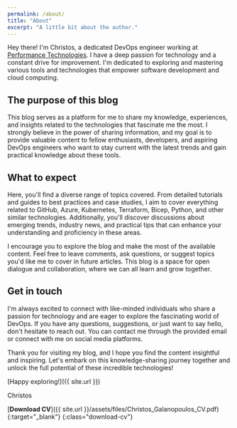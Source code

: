 ```yaml
---
permalink: /about/
title: "About"
excerpt: "A little bit about the author."
---
```


Hey there! I'm Christos, a dedicated DevOps engineer working at [Performance Technologies](https://www.performance.gr/). I have a deep passion for technology and a constant drive for improvement. I'm dedicated to exploring and mastering various tools and technologies that empower software development and cloud computing.

## The purpose of this blog

This blog serves as a platform for me to share my knowledge, experiences, and insights related to the technologies that fascinate me the most. I strongly believe in the power of sharing information, and my goal is to provide valuable content to fellow enthusiasts, developers, and aspiring DevOps engineers who want to stay current with the latest trends and gain practical knowledge about these tools.

## What to expect

Here, you'll find a diverse range of topics covered. From detailed tutorials and guides to best practices and case studies, I aim to cover everything related to GitHub, Azure, Kubernetes, Terraform, Bicep, Python, and other similar technologies. Additionally, you'll discover discussions about emerging trends, industry news, and practical tips that can enhance your understanding and proficiency in these areas.

I encourage you to explore the blog and make the most of the available content. Feel free to leave comments, ask questions, or suggest topics you'd like me to cover in future articles. This blog is a space for open dialogue and collaboration, where we can all learn and grow together.

## Get in touch

I'm always excited to connect with like-minded individuals who share a passion for technology and are eager to explore the fascinating world of DevOps. If you have any questions, suggestions, or just want to say hello, don't hesitate to reach out. You can contact me through the provided email or connect with me on social media platforms.

Thank you for visiting my blog, and I hope you find the content insightful and inspiring. Let's embark on this knowledge-sharing journey together and unlock the full potential of these incredible technologies!

[Happy exploring!]({{ site.url }})

Christos

[**Download CV**]({{ site.url }}/assets/files/Christos_Galanopoulos_CV.pdf){:target="_blank"}
{:class="download-cv"}
